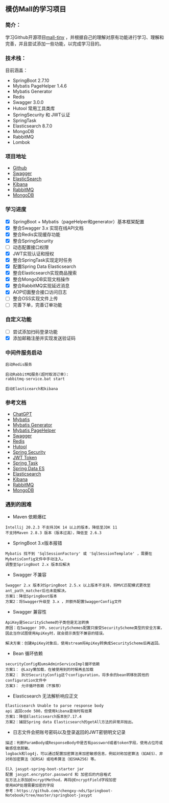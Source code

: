 ## 模仿Mall的学习项目

### 简介：
学习Github开源项目[mall-tiny](https://github.com/macrozheng/mall-learning) ，并根据自己的理解对原有功能进行学习、理解和完善，并且尝试添加一些功能，以完成学习目的。

### 技术栈：
目前涵盖：
* SpringBoot 2.7.10
* Mybatis PageHelper 1.4.6
* Mybatis Generator
* Redis
* Swagger 3.0.0
* Hutool 常用工具类库
* SpringSecurity 和 JWT认证
* SpringTask
* Elasticsearch 8.7.0
* MongoDB
* RabbitMQ
* Lombok

### 项目地址
* [Github](https://github.com/Notime12138/mall_springboot)
* [Swagger](http://localhost:8080/swagger-ui/index.html)
* [ElasticSearch](http://localhost:9200/)
* [Kibana](http://localhost:5601/)
* [RabbitMQ](http://localhost:15672/)
* [MongoDB](http://localhost:27017/)

### 学习进度
* [x] SpringBoot + Mybatis（pageHelper和generator）基本框架配置
* [x] 整合Swagger 3.x 实现在线API文档
* [x] 整合Redis实现缓存功能
* [x] 整合SpringSecurity
* [ ] 动态配置接口权限
* [x] JWT实现认证和授权
* [x] 整合SpringTask实现定时任务
* [x] 配置Spring Data Elasticsearch
* [x] 整合Elasticsearch实现商品搜索
* [x] 整合MongoDB实现文档操作
* [x] 整合RabbitMQ实现延迟消息
* [x] AOP切面整合接口访问日志
* [ ] 整合OSS实现文件上传
* [ ] 完善下单，完善订单功能

### 自定义功能
* [ ] 尝试添加扫码登录功能
* [x] 添加邮箱注册并实现发送验证码

### 中间件服务启动
```text
启动Redis服务
```
```text
启动RabbitMQ服务(超时取消订单):
rabbitmq-service.bat start
```
```text
启动Elasticearch和kibana
```

### 参考文档
* [ChatGPT](https://chat.openai.com/chat)
* [Mybatis](https://mybatis.org/mybatis-3/zh/index.html)
* [Mybatis Generator](http://mybatis.org/generator/)
* [Mybatis PageHelper](https://pagehelper.github.io/docs/)
* [Swagger](https://swagger.io/docs/)
* [Redis](https://redis.io/docs/)
* [Hutool](https://hutool.cn/docs/#/)
* [Spring Security](https://docs.spring.io/spring-security/reference/index.html)
* [JWT Token](https://jwt.io/introduction)
* [Spring Task](https://spring.io/guides/gs/scheduling-tasks/)
* [Spring Data ES](https://docs.spring.io/spring-data/elasticsearch/docs/current/reference/html/)
* [Elasticsearch](https://www.elastic.co/guide/en/welcome-to-elastic/current/getting-started-general-purpose.html)
* [Kibana](https://www.elastic.co/guide/en/kibana/current/get-started.html)
* [RabbitMQ](https://www.rabbitmq.com/getstarted.html)
* [MongoDB](https://www.mongodb.com/docs/guides/atlas/account/)

### 遇到的困难
* Maven 依赖爆红
```text
Intellij 20.2.3 不支持JDK 14 以上的版本，降低至JDK 11
不支持Maven 2.8.3 版本（版本过高），降低至 2.6.3
```
* SpringBoot 3.x版本报错
```text
Mybatis 找不到 'SqlSessionFactory' 或 'SqlSessionTemplate' ，需要在MybatisConfig文件中手动注入。
调整至SpringBoot 2.x 版本后解决
```
* Swagger 不兼容
```text
Swagger 2.x 版本对SpringBoot 2.5.x 以上版本不支持，将MVC匹配模式更改至ant_path_matcher后也未能解决。
方案1：降低SpringBoot版本
方案2：将Swagger升级至 3.x ，并额外配置SwaggerConfig文件
```
* Swagger 兼容性
```text
ApiKey是SecurityScheme的子类但是无法转换
原因：在Swagger 3中，securitySchemes配置只接受SecurityScheme类型的安全方案，因此当你试图使用ApiKey时，就会提示类型不兼容的错误。

解决方案：创建ApiKey对象后，使用stream将ApiKey转换成SecurityScheme后再返回。
```
* Bean 循环依赖
```text
securityConfig和umsAdminServiceImpl循环依赖
方案1： @Lazy懒加载，在被使用到的时候再去加载
方案2： 拆分SecurityConfig这个configuration，将多余的bean转移到其他的configuration文件中
方案3： 允许循环依赖（不推荐）
```
* Elasticsearch 无法解析响应正文
```text
Elasticsearch Unable to parse response body
api 返回code 500，但使用kibana查询时有结果
方案1：降低Elasticsearch版本到7.17.4
方案2：捕捉Spring data Elasticsearch的getAll方法的异常并抛出。
```
* 日志文件会把账号密码以及登录返回的JWT密钥明文记录
```text
描述：判断ParamBody或ResponseBody中是否有password或者token字段，使用占位符或敏感信息脱敏。
logback和log4j，可以通过配置加密算法来加密敏感信息，例如对称加密算法（如AES）、非对称加密算法（如RSA）或哈希算法（如SHA256）等。

引入 jasypt-spring-boot-starter jar
配置 jasypt.encryptor.password 和 加密后的内容格式
在方法上添加@EncryptMethod，再将@EncryptField字段加密
使用AOP处理需要加密的字段
参考：https://github.com/chengxy-nds/Springboot-Notebook/tree/master/springboot-jasypt
```
